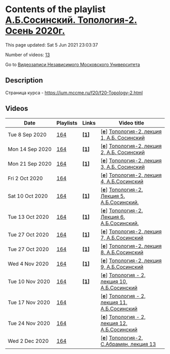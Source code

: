# Contents of the playlist [А.Б.Сосинский. Топология-2. Осень 2020г.](https://www.youtube.com/playlist?list=PLp9ABVh6_x4HFDPK8c4ycV6byzyriFjX-)

This page updated: Sat 5 Jun 2021 23:03:37

Number of videos: [13](#videos)

Go to [Видеозаписи Независимого Московского Университета](../README.md)

## Description

Страница курса - <https://ium.mccme.ru/f20/f20-Topology-2.html>

## Videos

|Date|Playlists|Links|Video title|
|---|---|---|---|
| Tue&nbsp;8&nbsp;Sep&nbsp;2020 | [164](../playlists/164 "А.Б.Сосинский. Топология-2. Осень 2020г.") | [**[1]**](https://ium.mccme.ru/f20/f20-Topology-2.html) | [[**e**](https://studio.youtube.com/video/_a6zbjkyVsU/edit "Edit")] [Топология-2, лекция 1, А.Б. Сосинский](https://www.youtube.com/watch?v=_a6zbjkyVsU&list=PLp9ABVh6_x4HFDPK8c4ycV6byzyriFjX- "Первая лекция курса топология-2 в Независимом университете&#013;Подробности: https://ium.mccme.ru/f20/f20-Topology-2.html") |
| Mon&nbsp;14&nbsp;Sep&nbsp;2020 | [164](../playlists/164 "А.Б.Сосинский. Топология-2. Осень 2020г.") | [**[1]**](https://ium.mccme.ru/f20/f20-Topology-2.html) | [[**e**](https://studio.youtube.com/video/f5jsZjAEve8/edit "Edit")] [Топология-2, лекция 2, А.Б. Сосинский](https://www.youtube.com/watch?v=f5jsZjAEve8&list=PLp9ABVh6_x4HFDPK8c4ycV6byzyriFjX- "Вторая лекция курса топология-2 в Независимом университете&#013;Подробности: https://ium.mccme.ru/f20/f20-Topology-2.html") |
| Mon&nbsp;21&nbsp;Sep&nbsp;2020 | [164](../playlists/164 "А.Б.Сосинский. Топология-2. Осень 2020г.") | [**[1]**](https://ium.mccme.ru/f20/f20-Topology-2.html) | [[**e**](https://studio.youtube.com/video/rYXYhxb0HI8/edit "Edit")] [Топология-2, лекция 3, А.Б. Сосинский](https://www.youtube.com/watch?v=rYXYhxb0HI8&list=PLp9ABVh6_x4HFDPK8c4ycV6byzyriFjX- "третья лекция курса топология-2 в Независимом университете&#013;Подробности: https://ium.mccme.ru/f20/f20-Topology-2.html") |
| Fri&nbsp;2&nbsp;Oct&nbsp;2020 | [164](../playlists/164 "А.Б.Сосинский. Топология-2. Осень 2020г.") |  | [[**e**](https://studio.youtube.com/video/bnF1F28RDGM/edit "Edit")] [Топология-2, лекция 4, А.Б.Сосинский](https://www.youtube.com/watch?v=bnF1F28RDGM&list=PLp9ABVh6_x4HFDPK8c4ycV6byzyriFjX-) |
| Sat&nbsp;10&nbsp;Oct&nbsp;2020 | [164](../playlists/164 "А.Б.Сосинский. Топология-2. Осень 2020г.") | [**[1]**](https://ium.mccme.ru/f20/f20-Topology-2.html) | [[**e**](https://studio.youtube.com/video/fbgn-i1Elds/edit "Edit")] [Топология-2. Лекция 5. А.Б.Сосинский.](https://www.youtube.com/watch?v=fbgn-i1Elds&list=PLp9ABVh6_x4HFDPK8c4ycV6byzyriFjX- "Страница курса - https://ium.mccme.ru/f20/f20-Topology-2.html") |
| Tue&nbsp;13&nbsp;Oct&nbsp;2020 | [164](../playlists/164 "А.Б.Сосинский. Топология-2. Осень 2020г.") | [**[1]**](https://ium.mccme.ru/f20/f20-Topology-2.html) | [[**e**](https://studio.youtube.com/video/oM-56AtNhc0/edit "Edit")] [Топология-2. Лекция 6.  А.Б.Сосинский.](https://www.youtube.com/watch?v=oM-56AtNhc0&list=PLp9ABVh6_x4HFDPK8c4ycV6byzyriFjX- "https://ium.mccme.ru/f20/f20-Topology-2.html") |
| Tue&nbsp;27&nbsp;Oct&nbsp;2020 | [164](../playlists/164 "А.Б.Сосинский. Топология-2. Осень 2020г.") | [**[1]**](https://ium.mccme.ru/f20/f20-Topology-2.html) | [[**e**](https://studio.youtube.com/video/ft5-tUFgPno/edit "Edit")] [Топология-2, лекция 7, А.Б.Сосинский](https://www.youtube.com/watch?v=ft5-tUFgPno&list=PLp9ABVh6_x4HFDPK8c4ycV6byzyriFjX- "Страница курса - https://ium.mccme.ru/f20/f20-Topology-2.html") |
| Tue&nbsp;27&nbsp;Oct&nbsp;2020 | [164](../playlists/164 "А.Б.Сосинский. Топология-2. Осень 2020г.") | [**[1]**](https://ium.mccme.ru/f20/f20-Topology-2.html) | [[**e**](https://studio.youtube.com/video/PQapQXAZlf4/edit "Edit")] [Топология-2. лекция 8. А.Б.Сосинский](https://www.youtube.com/watch?v=PQapQXAZlf4&list=PLp9ABVh6_x4HFDPK8c4ycV6byzyriFjX- "Страница курса - https://ium.mccme.ru/f20/f20-Topology-2.html") |
| Wed&nbsp;4&nbsp;Nov&nbsp;2020 | [164](../playlists/164 "А.Б.Сосинский. Топология-2. Осень 2020г.") | [**[1]**](https://ium.mccme.ru/f20/f20-Topology-2.html) | [[**e**](https://studio.youtube.com/video/hV15imkvEpg/edit "Edit")] [Топология-2, лекция 9, А.Б.Сосинский](https://www.youtube.com/watch?v=hV15imkvEpg&list=PLp9ABVh6_x4HFDPK8c4ycV6byzyriFjX- "Страница курса - https://ium.mccme.ru/f20/f20-Topology-2.html") |
| Tue&nbsp;10&nbsp;Nov&nbsp;2020 | [164](../playlists/164 "А.Б.Сосинский. Топология-2. Осень 2020г.") | [**[1]**](https://ium.mccme.ru/f20/f20-Topology-2.html) | [[**e**](https://studio.youtube.com/video/DeojLbA_HRY/edit "Edit")] [Топология - 2, лекция 10, А.Б.Сосинский](https://www.youtube.com/watch?v=DeojLbA_HRY&list=PLp9ABVh6_x4HFDPK8c4ycV6byzyriFjX- "Страница курса - https://ium.mccme.ru/f20/f20-Topology-2.html") |
| Tue&nbsp;17&nbsp;Nov&nbsp;2020 | [164](../playlists/164 "А.Б.Сосинский. Топология-2. Осень 2020г.") |  | [[**e**](https://studio.youtube.com/video/1FoldgwfpEk/edit "Edit")] [Топология - 2, лекция 11, А.Б.Сосинский](https://www.youtube.com/watch?v=1FoldgwfpEk&list=PLp9ABVh6_x4HFDPK8c4ycV6byzyriFjX-) |
| Tue&nbsp;24&nbsp;Nov&nbsp;2020 | [164](../playlists/164 "А.Б.Сосинский. Топология-2. Осень 2020г.") |  | [[**e**](https://studio.youtube.com/video/lVmXL5XXOTI/edit "Edit")] [Топология - 2, лекция 12, А.Б.Сосинский](https://www.youtube.com/watch?v=lVmXL5XXOTI&list=PLp9ABVh6_x4HFDPK8c4ycV6byzyriFjX-) |
| Wed&nbsp;2&nbsp;Dec&nbsp;2020 | [164](../playlists/164 "А.Б.Сосинский. Топология-2. Осень 2020г.") |  | [[**e**](https://studio.youtube.com/video/i7Vv4Hgnfy8/edit "Edit")] [Топология-2, С.Абрамян, лекция 13](https://www.youtube.com/watch?v=i7Vv4Hgnfy8&list=PLp9ABVh6_x4HFDPK8c4ycV6byzyriFjX-) |
